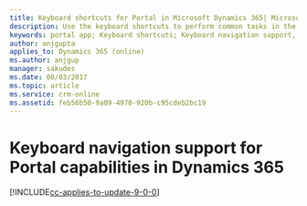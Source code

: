 ```yaml
---
title: Keyboard shortcuts for Portal in Microsoft Dynamics 365| Microsoft Docs
description: Use the keyboard shortcuts to perform common tasks in the Portal app in Microsoft Dynamics 365
keywords: portal app; Keyboard shortcuts; Keyboard navigation support, Microsoft Dynamics 365
author: anjgupta
applies_to: Dynamics 365 (online)
ms.author: anjgup
manager: sakudes
ms.date: 08/03/2017
ms.topic: article
ms.service: crm-online
ms.assetid: feb56b50-9a09-4970-920b-c95cdeb2bc19
---
```


# Keyboard navigation support for Portal capabilities in Dynamics 365
[!INCLUDE[cc-applies-to-update-9-0-0](../includes/cc_applies_to_update_9_0_0.md)]
